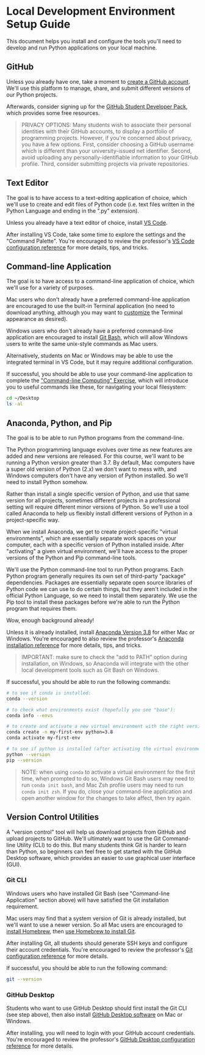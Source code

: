 # Local Development Environment Setup Guide

This document helps you install and configure the tools you'll need to develop and run Python applications on your local machine.

## GitHub

Unless you already have one, take a moment to [create a GitHub account](https://github.com/). We'll use this platform to manage, share, and submit different versions of our Python projects.

Afterwards, consider signing up for the [GitHub Student Developer Pack](https://education.github.com/pack), which provides some free resources.

> PRIVACY OPTIONS: Many students wish to associate their personal identities with their GitHub accounts, to display a portfolio of programming projects. However, if you're concerned about privacy, you have a few options. First, consider choosing a GitHub username which is different than your university-issued net identifier. Second, avoid uploading any personally-identifiable information to your GitHub profile. Third, consider submitting projects via private repositories.

## Text Editor

The goal is to have access to a text-editing application of choice, which we'll use to create and edit files of Python code (i.e. text files written in the Python Language and ending in the ".py" extension).

Unless you already have a text editor of choice, install [VS Code](https://code.visualstudio.com/).

After installing VS Code, take some time to explore the settings and the "Command Palette". You're encouraged to review the professor's [VS Code configuration reference](/notes/devtools/vs-code.md#basic-configuration) for more details, tips, and tricks.

## Command-line Application

The goal is to have access to a command-line application of choice, which we'll use for a variety of purposes. 

Mac users who don't already have a preferred command-line application are encouraged to use the built-in Terminal application (no need to download anything, although you may want to [customize](/exercises/command-line-computing/mac-terminal-config.md) the Terminal appearance as desired).

Windows users who don't already have a preferred command-line application are encouraged to install [Git Bash](https://git-scm.com/downloads), which will allow Windows users to write the same unix-style commands as Mac users.

Alternatively, students on Mac or Windows may be able to use the integrated terminal in VS Code, but it may require additional configuration. 

If successful, you should be able to use your command-line application to complete the ["Command-line Computing" Exercise](/exercises/command-line-computing/README.md), which will introduce you to useful commands like these, for navigating your local filesystem:

```sh
cd ~/Desktop
ls -al
```

## Anaconda, Python, and Pip

The goal is to be able to run Python programs from the command-line. 

The Python programming language evolves over time as new features are added and new versions are released. For this course, we'll want to be running a Python version greater than 3.7. By default, Mac computers have a super old version of Python (2.x) we don't want to mess with, and Windows computers don't have any version of Python installed. So we'll need to install Python somehow. 

Rather than install a single specific version of Python, and use that same version for all projects, sometimes different projects in a professional setting will require different minor versions of Python. So we'll use a tool called Anaconda to help us flexibly install different versions of Python in a project-specific way.

When we install Anaconda, we get to create project-specific "virtual environments", which are essentially separate work spaces on your computer, each with a specific version of Python installed inside. After "activating" a given virtual environment, we'll have access to the proper versions of the Python and Pip command-line tools. 

We'll use the Python command-line tool to run Python programs. Each Python program generally requires its own set of third-party "package" dependencies. Packages are essentially separate open source libraries of Python code we can use to do certain things, but they aren't included in the official Python Language, so we need to install them separately. We use the Pip tool to install these packages before we're able to run the Python program that requires them.

Wow, enough background already!

Unless it is already installed, install [Anaconda Version 3.8](https://www.anaconda.com/download) for either Mac or Windows. You're encouraged to also review the professor's [Anaconda installation reference](/notes/clis/conda.md#installation) for more details, tips, and tricks.

> IMPORTANT: make sure to check the "add to PATH" option during installation, on Windows, so Anaconda will integrate with the other local development tools such as Git Bash on Windows.

If successful, you should be able to run the following commands:

```sh
# to see if conda is installed:
conda --version

# to check what environments exist (hopefully you see "base"):
conda info --envs

# to create and activate a new virtual environment with the right version of python installed:
conda create -n my-first-env python=3.8
conda activate my-first-env

# to see if python is installed (after activating the virtual environment):
python --version
pip --version
```

> NOTE: when using `conda` to activate a virtual environment for the first time, when prompted to do so, Windows Git Bash users may need to run `conda init bash`, and Mac Zsh profile users may need to run `conda init zsh`. If you do, close your command-line application and open another window for the changes to take affect, then try again.

## Version Control Utilities

A "version control" tool will help us download projects from GitHub and upload projects to GitHub. We'll ultimately want to use the Git Command-line Utility (CLI) to do this. But many students think Git is harder to learn than Python, so beginners can feel free to get started with the GitHub Desktop software, which provides an easier to use graphical user interface (GUI).

### Git CLI

Windows users who have installed Git Bash (see "Command-line Application" section above) will have satisfied the Git installation requirement.

Mac users may find that a system version of Git is already installed, but we'll want to use a newer version. So all Mac users are encouraged to [install Homebrew](/notes/clis/brew.md), then [use Homebrew to install Git](/notes/clis/git.md#installation-on-mac). 

After installing Git, all students should generate SSH keys and configure their account credentials. You're encouraged to review the professor's [Git configuration reference](/notes/clis/git.md#configuration) for more details.

If successful, you should be able to run the following command:

```sh
git --version
```

### GitHub Desktop

Students who want to use GitHub Desktop should first install the Git CLI (see step above), then also install [GitHub Desktop software](https://desktop.github.com/) on Mac or Windows.

After installing, you will need to login with your GitHub account credentials. You're encouraged to review the professor's [GitHub Desktop configuration reference](/notes/devtools/github-desktop.md#configuration) for more details.
